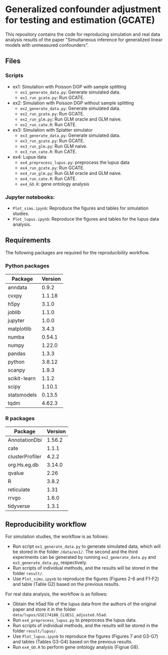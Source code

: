 # Generalized confounder adjustment for testing and estimation (GCATE)

This repository contains the code for reproducing simulation and real data analysis results of the paper "Simultaneous inference for generalized linear models with unmeasured confounders".


## Files

### Scripts

- ex1: Simulation with Poisson DGP with sample splitting
    - `ex1_generate_data.py`: Generate simulated data.
    - `ex1_run_gcate.py`: Run GCATE.
- ex2: Simulation with Poisson DGP without sample splitting
    - `ex2_generate_data.py`: Generate simulated data.
    - `ex2_run_gcate.py`: Run GCATE.
    - `ex2_run_glm.py`: Run GLM oracle and GLM naive.
    - `ex2_run_cate.R`: Run CATE.
- ex3: Simulation with Splatter simulator
    - `ex3_generate_data.py`: Generate simulated data.
    - `ex3_run_gcate.py`: Run GCATE.
    - `ex3_run_glm.py`: Run GLM naive.
    - `ex3_run_cate.R`: Run CATE.
- ex4: Lupus data
    - `ex4_preprocess_lupus.py`: preprocess the lupus data    
    - `ex4_run_gcate.py`: Run GCATE.
    - `ex4_run_glm.py`: Run GLM oracle and GLM naive.
    - `ex4_run_cate.R`: Run CATE.
    - `ex4_GO.R`: gene ontology analysis

### Jupyter notebooks:
- `Plot_simu.ipynb`: Reproduce the figures and tables for simulation studies.
- `Plot_lupus.ipynb`: Reproduce the figures and tables for the lupus data analysis.


## Requirements

The following packages are required for the reproducibility workflow.


### Python packages

Package | Version
---|---
anndata | 0.9.2 
cvxpy | 1.1.18 
h5py | 3.1.0 
joblib | 1.1.0 
jupyter | 1.0.0
matplotlib | 3.4.3
numba | 0.54.1 
numpy | 1.22.0 
pandas | 1.3.3 
python | 3.8.12
scanpy | 1.9.3 
scikit-learn | 1.1.2 
scipy | 1.10.1 
statsmodels | 0.13.5 
tqdm | 4.62.3

### R packages

Package | Version
---|---
AnnotationDbi | 1.56.2
cate | 1.1.1 
clusterProfiler | 4.2.2
org.Hs.eg.db | 3.14.0
qvalue | 2.26 
R | 3.8.2
reticulate | 1.31 
rrvgo | 1.6.0
tidyverse | 1.3.1



## Reproducibility workflow

For simulation studies, the workflow is as follows:

- Run script `ex1_generate_data.py` to generate simulated data, which will be stored in the folder `/data/ex1/`. The second and the third experiments can be generated by running `ex2_generate_data.py` and `ex3_generate_data.py`, respectively.
- Run scripts of individual methods, and the results will be stored in the folder `result/`.
- Use `Plot_simu.ipynb` to reproduce the figures (Figures 2-6 and F1-F2) and table (Table G2) based on the previous results.

For real data analysis, the workflow is as follows:

- Obtain the h5ad file of the lupus data from the authors of the original paper and store it in the folder `data/lupus/GSE174188_CLUES1_adjusted.h5ad`.
- Run `ex4_preprocess_lupus.py` to preprocess the lupus data.
- Run scripts of individual methods, and the results will be stored in the folder `result/lupus/`.
- Use `Plot_lupus.ipynb` to reproduce the figures (Figures 7 and G3-G7) and tables (Tables G3-G4) based on the previous results.
- Run `ex4_GO.R` to perform gene ontology analysis (Figrue G8).